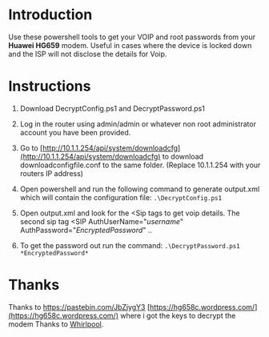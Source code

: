 # Introduction
Use these powershell tools to get your VOIP and root passwords from your **Huawei HG659** modem.
Useful in cases where the device is locked down and the ISP will not disclose the details for Voip.

# Instructions
1) Download DecryptConfig.ps1 and DecryptPassword.ps1
2) Log in the router using admin/admin or whatever non root administrator account you have been provided.
3) Go to [http://10.1.1.254/api/system/downloadcfg](http://10.1.1.254/api/system/downloadcfg) to download downloadconfigfile.conf to the same folder. (Replace 10.1.1.254 with your routers IP address)
4) Open powershell and run the following command to generate output.xml which will contain the configuration file: `.\DecryptConfig.ps1`

5) Open output.xml and look for the <Sip tags to get voip details. The second sip tag <SIP AuthUserName="*username*" AuthPassword="*EncryptedPassword*" ..
6) To get the password out run the command: `.\DecryptPassword.ps1 *EncryptedPassword*`

# Thanks
Thanks to https://pastebin.com/JbZjygY3 [https://hg658c.wordpress.com/](https://hg658c.wordpress.com/) where i got the keys to decrypt the modem
Thanks to [Whirlpool](whirlpool.net.au).